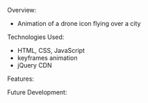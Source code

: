 Overview:

- Animation of a drone icon flying over a city

Technologies Used:

- HTML, CSS, JavaScript
- keyframes animation
- jQuery CDN

Features:

Future Development:
